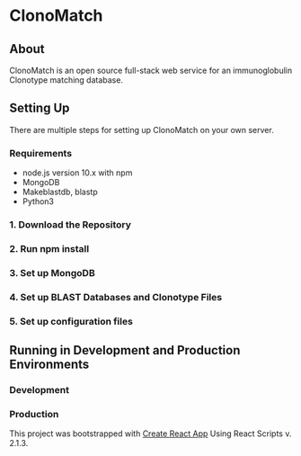 # ClonoMatch

## About

ClonoMatch is an open source full-stack web service for an immunoglobulin Clonotype matching database.

## Setting Up

There are multiple steps for setting up ClonoMatch on your own server.

### Requirements
- node.js version 10.x with npm
- MongoDB
- Makeblastdb, blastp
- Python3

### 1. Download the Repository

### 2. Run npm install

### 3. Set up MongoDB

### 4. Set up BLAST Databases and Clonotype Files

### 5. Set up configuration files

## Running in Development and Production Environments

### Development

### Production



This project was bootstrapped with [Create React App](https://github.com/facebookincubator/create-react-app) Using React Scripts v. 2.1.3.
